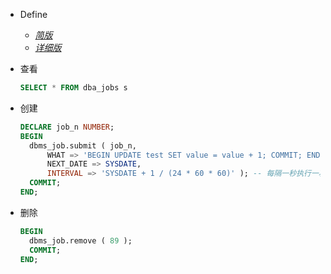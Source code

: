 * Define
  * [*简版*](https://docs.oracle.com/cd/E11882_01/server.112/e25494/appendix_a.htm#ADMIN12510)
  * [*详细版*](https://docs.oracle.com/database/121/ARPLS/d_job.htm#ARPLS66573)

* 查看
  ```sql
  SELECT * FROM dba_jobs s
  ```

* 创建
  ```sql
  DECLARE job_n NUMBER;
  BEGIN
    dbms_job.submit ( job_n, 
        WHAT => 'BEGIN UPDATE test SET value = value + 1; COMMIT; END;', 
        NEXT_DATE => SYSDATE,
        INTERVAL => 'SYSDATE + 1 / (24 * 60 * 60)' ); -- 每隔一秒执行一次
    COMMIT;
  END;
  ```

* 删除
  ```sql
  BEGIN
    dbms_job.remove ( 89 );
    COMMIT;
  END;
  ```
